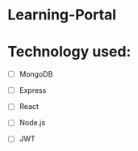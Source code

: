 # Learning-Portal

# Technology used:

- [ ] MongoDB
- [ ] Express
- [ ] React
- [ ] Node.js
- [ ] JWT

